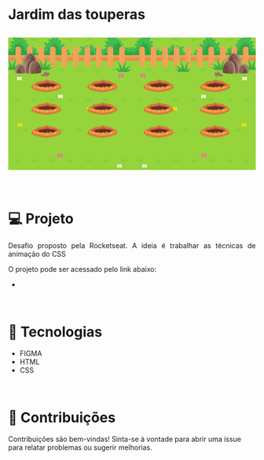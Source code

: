 # Jardim das touperas
<h2 align="center">
<img src="./img/img_readme.jpg"> </h2>
<br>

# 💻 Projeto
<p align="justify">
Desafio proposto pela Rocketseat. A ideia é trabalhar as técnicas de animação do CSS</p>

O projeto pode ser acessado pelo link abaixo:
<ul>
    <li><a href="#" target="_blank" style="color: white;">Jardim das toupeiras</a></p>
</ul>

<br> 

# 🚀 Tecnologias

<ul>
    <li>FIGMA</li>
    <li>HTML</li>
    <li>CSS</li>
</ul>

<br>

# 🤝 Contribuições
 <p align="jistify">Contribuições são bem-vindas! Sinta-se à vontade para abrir uma issue para relatar problemas ou sugerir melhorias.</p>